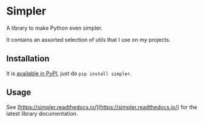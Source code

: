 # Simpler

A library to make Python even simpler.

It contains an assorted selection of utils that I use on my projects.

## Installation

It is [available in PyPI](https://pypi.org/project/simpler/), just do `pip install simpler`.

## Usage

See [https://simpler.readthedocs.io/](https://simpler.readthedocs.io/) for the latest library documentation.